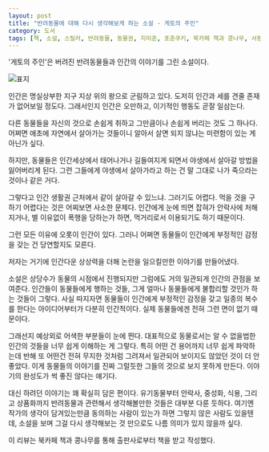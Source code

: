 ```yaml
---
layout: post
title: "반려동물에 대해 다시 생각해보게 하는 소설 - 게토의 주인"
category: 도서
tags: [책, 소설, 스릴러, 반려동물, 동물권, 지미준, 포춘쿠키, 북카페 책과 콩나무, 서평]
---
```


'게토의 주인'은
버려진 반려동물들과 인간의 이야기를 그린 소설이다.

![표지](https://images2.imgbox.com/ef/db/5lxNsWa5_o.jpg)

인간은 명실상부한 지구 지상 위의 왕으로 군림하고 있다.
도저히 인간과 세를 견줄 존재가 없어보일 정도다.
그래서인지 인간은 오만하고, 이기적인 행동도 곧잘 일삼는다.

다른 동물들을 자신의 것으로 손쉽게 취하고
그만큼이나 손쉽게 버리는 것도 그 하나다.
어쩌면 애초에 자연에서 살아가는 것들이니 알아서 살면 되지 않냐는 미련함이 있는 게 아닌가 싶다.

하지만, 동물들은 인간세상에서 태어나거나 길들여지게 되면서 야생에서 살아갈 방법을 잃어버리게 된다.
그런 그들에게 야생에서 살아가라고 하는 건 말 그대로 나가 죽으라는 것이나 같은 거다.

그렇다고 인간 생활권 근처에서 같이 살아갈 수 있느냐.
그러기도 어렵다.
먹을 것을 구하기 어렵다는 것은 어찌보면 사소한 문제다.
인간에게 눈에 띄면 잡혀가 안락사에 처해지거나,
별 이유없이 폭행을 당하는가 하면,
먹거리로서 이용되기도 하기 때문이다.

그런 모든 이유에 오롯이 인간이 있다.
그러니 어쩌면 동물들이 인간에게 부정적인 감정을 갖는 건 당연할지도 모른다.

저자는 거기에 인간다운 상상력을 더해 논란을 일으킬만한 이야기를 만들어냈다.

소설은 상당수가 동물의 시점에서 진행되지만
그럼에도 거의 일관되게 인간의 관점을 보여준다.
인간들이 동물들에게 행하는 것들,
그게 얼마나 동물들에게 불합리할 것인가 하는 것들이 그렇다.
사실 따지자면 동물들이 인간에게 부정적인 감정을 갖고 일종의 복수를 한다는 아이디어부터가 다분히 인간적이다.
실제 동물들에겐 전혀 그런 면이 없기 때문이다.

그래선지 예상외로 어색한 부분들이 눈에 띈다.
대표적으로 동물로서는 알 수 없을법한 인간의 것들을 너무 쉽게 이해하는 게 그렇다.
특히 어떤 건 용어까지 너무 쉽게 파악하는데 반해
또 어떤건 전혀 무지한 것처럼 그려져서 일관되어 보이지도 않았던 것이 더 안좋았다.
이게 동물들의 이야기를 진짜 그럴듯한 그들의 것으로 보지 못하게 만든다.
이야기의 완성도가 썩 좋진 않다는 얘기다.

대신 하려던 이야기는 꽤 확실히 담은 편이다.
유기동물부터 안락사, 중성화, 식용, 그리고 상품화까지
반려동물과 관련해서 생각해볼만한 것들은 대부분 다룬 듯하다.
여기엔 작가의 생각이 담겨있는만큼 동의하는 사람이 있는가 하면 그렇지 않은 사람도 있을텐데,
소설을 보며 그걸 다시 생각해보는 것 만으로도 나름 의미가 있지 않을까 싶다.



<div class="im im-info">
이 리뷰는 북카페 책과 콩나무를 통해 출판사로부터 책을 받고 작성했다.
</div>
